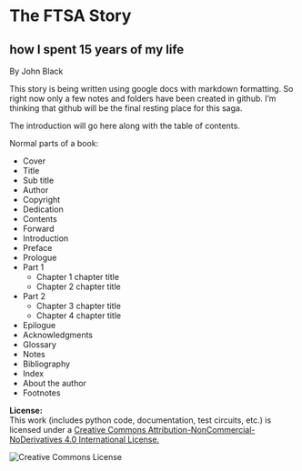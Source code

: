 # The FTSA Story
## how I spent 15 years of my life
By John Black  


This story is being written using google docs with markdown formatting.   So right now only a few notes and folders have been created in github.  I’m thinking that github will be the final resting place for this saga.

The introduction will go here along with the table of contents.

Normal parts of a book:  
- Cover
- Title
- Sub title
- Author
- Copyright
- Dedication
- Contents
- Forward
- Introduction
- Preface
- Prologue
- Part 1
  - Chapter 1 chapter title
  - Chapter 2 chapter title
- Part 2
  - Chapter 3 chapter title
  - Chapter 4 chapter title
- Epilogue
- Acknowledgments
- Glossary
- Notes
- Bibliography
- Index
- About the author
- Footnotes

**License:**  
This work (includes python code, documentation, test circuits, etc.) is licensed under a [Creative Commons Attribution-NonCommercial-NoDerivatives 4.0 International License.](http://creativecommons.org/licenses/by-nc-nd/4.0/)

<img alt="Creative Commons License" style="border-width:0" src="https://i.creativecommons.org/l/by-nc-nd/4.0/88x31.png" />

